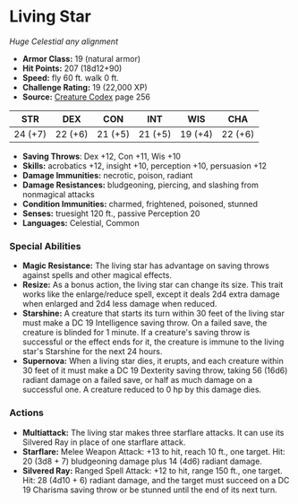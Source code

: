 # Living Star

*Huge* *Celestial* *any alignment*

- **Armor Class:** 19 (natural armor)
- **Hit Points:** 207 (18d12+90)
- **Speed:** fly 60 ft. walk 0 ft.
- **Challenge Rating:** 19 (22,000 XP)
- **Source:** [Creature Codex](https://koboldpress.com/kpstore/product/creature-codex-for-5th-edition-dnd) page 256

| STR | DEX | CON | INT | WIS | CHA |
| --- | --- | --- | --- | --- | --- |
| 24 (+7) | 22 (+6) | 21 (+5) | 21 (+5) | 19 (+4) | 22 (+6) |

- **Saving Throws**: Dex +12, Con +11, Wis +10
- **Skills:** acrobatics +12, insight +10, perception +10, persuasion +12
- **Damage Immunities:** necrotic, poison, radiant
- **Damage Resistances:** bludgeoning, piercing, and slashing from nonmagical attacks
- **Condition Immunities:** charmed, frightened, poisoned, stunned
- **Senses:** truesight 120 ft., passive Perception 20
- **Languages:** Celestial, Common

### Special Abilities

- **Magic Resistance:** The living star has advantage on saving throws against spells and other magical effects.
- **Resize:** As a bonus action, the living star can change its size. This trait works like the enlarge/reduce spell, except it deals 2d4 extra damage when enlarged and 2d4 less damage when reduced.
- **Starshine:** A creature that starts its turn within 30 feet of the living star must make a DC 19 Intelligence saving throw. On a failed save, the creature is blinded for 1 minute. If a creature's saving throw is successful or the effect ends for it, the creature is immune to the living star's Starshine for the next 24 hours.
- **Supernova:** When a living star dies, it erupts, and each creature within 30 feet of it must make a DC 19 Dexterity saving throw, taking 56 (16d6) radiant damage on a failed save, or half as much damage on a successful one. A creature reduced to 0 hp by this damage dies.

### Actions

- **Multiattack:** The living star makes three starflare attacks. It can use its Silvered Ray in place of one starflare attack.
- **Starflare:** Melee Weapon Attack: +13 to hit, reach 10 ft., one target. Hit: 20 (3d8 + 7) bludgeoning damage plus 14 (4d6) radiant damage.
- **Silvered Ray:** Ranged Spell Attack: +12 to hit, range 150 ft., one target. Hit: 28 (4d10 + 6) radiant damage, and the target must succeed on a DC 19 Charisma saving throw or be stunned until the end of its next turn.


